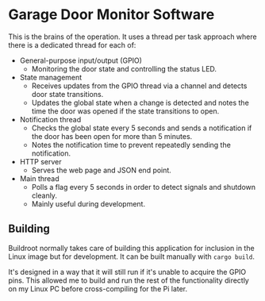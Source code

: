 Garage Door Monitor Software
============================

This is the brains of the operation. It uses a thread per task
approach where there is a dedicated thread for each of:

- General-purpose input/output (GPIO)
  - Monitoring the door state and controlling the status LED.
- State management
  - Receives updates from the GPIO thread via a channel and detects door state
    transitions.
  - Updates the global state when a change is detected and notes the time the
    door was opened if the state transitions to open.
- Notification thread
  - Checks the global state every 5 seconds and sends a notification if the
    door has been open for more than 5 minutes.
  - Notes the notification time to prevent repeatedly sending the notification.
- HTTP server
  - Serves the web page and JSON end point.
- Main thread
  - Polls a flag every 5 seconds in order to detect signals and shutdown
    cleanly.
  - Mainly useful during development.

## Building

Buildroot normally takes care of building this application for inclusion in the
Linux image but for development. It can be built manually with `cargo build`.

It's designed in a way that it will still run if it's unable to acquire the
GPIO pins. This allowed me to build and run the rest of the functionality
directly on my Linux PC before cross-compiling for the Pi later.
